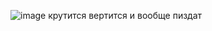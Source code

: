 ![image](https://github.com/drlinggg/Rubik-Cube/assets/124909828/a4ef9037-f440-4e88-8134-4b599324909a)
крутится вертится и вообще пиздат
